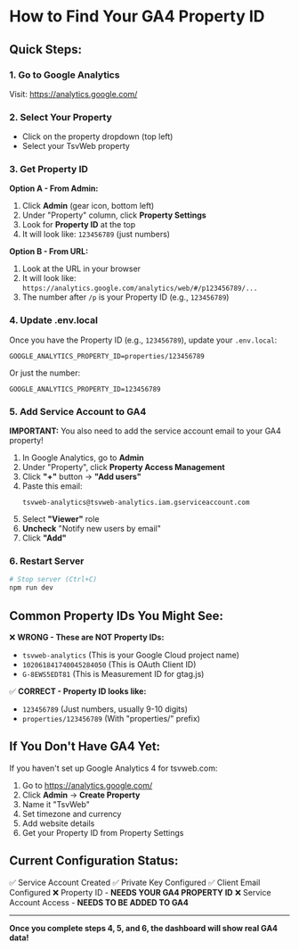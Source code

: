 # How to Find Your GA4 Property ID

## Quick Steps:

### 1. Go to Google Analytics
Visit: https://analytics.google.com/

### 2. Select Your Property
- Click on the property dropdown (top left)
- Select your TsvWeb property

### 3. Get Property ID
**Option A - From Admin:**
1. Click **Admin** (gear icon, bottom left)
2. Under "Property" column, click **Property Settings**
3. Look for **Property ID** at the top
4. It will look like: `123456789` (just numbers)

**Option B - From URL:**
1. Look at the URL in your browser
2. It will look like: `https://analytics.google.com/analytics/web/#/p123456789/...`
3. The number after `/p` is your Property ID (e.g., `123456789`)

### 4. Update .env.local
Once you have the Property ID (e.g., `123456789`), update your `.env.local`:

```env
GOOGLE_ANALYTICS_PROPERTY_ID=properties/123456789
```

Or just the number:
```env
GOOGLE_ANALYTICS_PROPERTY_ID=123456789
```

### 5. Add Service Account to GA4
**IMPORTANT:** You also need to add the service account email to your GA4 property!

1. In Google Analytics, go to **Admin**
2. Under "Property", click **Property Access Management**
3. Click **"+"** button → **"Add users"**
4. Paste this email:
   ```
   tsvweb-analytics@tsvweb-analytics.iam.gserviceaccount.com
   ```
5. Select **"Viewer"** role
6. **Uncheck** "Notify new users by email"
7. Click **"Add"**

### 6. Restart Server
```bash
# Stop server (Ctrl+C)
npm run dev
```

## Common Property IDs You Might See:

❌ **WRONG - These are NOT Property IDs:**
- `tsvweb-analytics` (This is your Google Cloud project name)
- `102061841740045284050` (This is OAuth Client ID)
- `G-8EWS5EDT81` (This is Measurement ID for gtag.js)

✅ **CORRECT - Property ID looks like:**
- `123456789` (Just numbers, usually 9-10 digits)
- `properties/123456789` (With "properties/" prefix)

## If You Don't Have GA4 Yet:

If you haven't set up Google Analytics 4 for tsvweb.com:

1. Go to https://analytics.google.com/
2. Click **Admin** → **Create Property**
3. Name it "TsvWeb"
4. Set timezone and currency
5. Add website details
6. Get your Property ID from Property Settings

## Current Configuration Status:

✅ Service Account Created
✅ Private Key Configured
✅ Client Email Configured
❌ Property ID - **NEEDS YOUR GA4 PROPERTY ID**
❌ Service Account Access - **NEEDS TO BE ADDED TO GA4**

---

**Once you complete steps 4, 5, and 6, the dashboard will show real GA4 data!**
